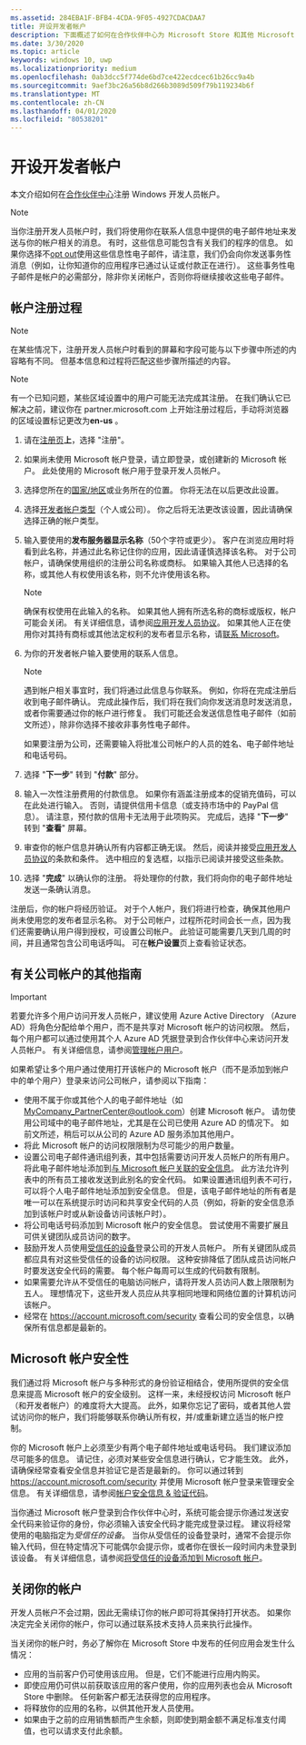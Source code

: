 ```yaml
---
ms.assetid: 284EBA1F-BFB4-4CDA-9F05-4927CDACDAA7
title: 开设开发者帐户
description: 下面概述了如何在合作伙伴中心为 Microsoft Store 和其他 Microsoft 程序注册 Windows 开发人员帐户。
ms.date: 3/30/2020
ms.topic: article
keywords: windows 10, uwp
ms.localizationpriority: medium
ms.openlocfilehash: 0ab3dcc5f774de6bd7ce422ecdcec61b26cc9a4b
ms.sourcegitcommit: 9aef3bc26a56b8d266b3089d509f79b119234b6f
ms.translationtype: MT
ms.contentlocale: zh-CN
ms.lasthandoff: 04/01/2020
ms.locfileid: "80538201"
---
```

# <a name="opening-a-developer-account"></a>开设开发者帐户

本文介绍如何在[合作伙伴中心](https://partner.microsoft.com/dashboard)注册 Windows 开发人员帐户。

> [!NOTE]
> 当你注册开发人员帐户时，我们将使用你在联系人信息中提供的电子邮件地址来发送与你的帐户相关的消息。 有时，这些信息可能包含有关我们的程序的信息。 如果你选择不[opt out](https://account.microsoft.com/account/Account?ru=https%3A%2F%2Faccount.microsoft.com%2Fprofile%2Fcontact-info&destrt=profile-landing)使用这些信息性电子邮件，请注意，我们仍会向你发送事务性消息（例如，让你知道你的应用程序已通过认证或付款正在进行）。 这些事务性电子邮件是帐户的必需部分，除非你关闭帐户，否则你将继续接收这些电子邮件。

## <a name="the-account-signup-process"></a>帐户注册过程

> [!NOTE]
> 在某些情况下，注册开发人员帐户时看到的屏幕和字段可能与以下步骤中所述的内容略有不同。 但基本信息和过程将匹配这些步骤所描述的内容。

> [!NOTE]
> 有一个已知问题，某些区域设置中的用户可能无法完成其注册。 在我们确认它已解决之前，建议你在 partner.microsoft.com 上开始注册过程后，手动将浏览器的区域设置标记更改为**en-us** 。

1.  请在[注册页](https://developer.microsoft.com/store/register)**上**，选择 "注册"。
2.  如果尚未使用 Microsoft 帐户登录，请立即登录，或创建新的 Microsoft 帐户。 此处使用的 Microsoft 帐户用于登录开发人员帐户。
3.  选择您所在的[国家/地区](account-types-locations-and-fees.md#developer-account-and-app-submission-markets)或业务所在的位置。 你将无法在以后更改此设置。
4.  选择[开发者帐户类型](account-types-locations-and-fees.md)（个人或公司）。 你之后将无法更改该设置，因此请确保选择正确的帐户类型。
5.  输入要使用的**发布服务器显示名称**（50个字符或更少）。 客户在浏览应用时将看到此名称，并通过此名称记住你的应用，因此请谨慎选择该名称。 对于公司帐户，请确保使用组织的注册公司名称或商标。 如果输入其他人已选择的名称，或其他人有权使用该名称，则不允许使用该名称。

    > [!NOTE]
    > 确保有权使用在此输入的名称。 如果其他人拥有所选名称的商标或版权，帐户可能会关闭。 有关详细信息，请参阅[应用开发人员协议](https://docs.microsoft.com/legal/windows/agreements/app-developer-agreement)。 如果其他人正在使用你对其持有商标或其他法定权利的发布者显示名称，请[联系 Microsoft](https://www.microsoft.com/info/cpyrtInfrg.html)。    

6.  为你的开发者帐户输入要使用的联系人信息。

    > [!NOTE]
    > 遇到帐户相关事宜时，我们将通过此信息与你联系。 例如，你将在完成注册后收到电子邮件确认。 完成此操作后，我们将在我们向你发送消息时发送消息，或者你需要通过你的帐户进行修复。 我们可能还会发送信息性电子邮件（如前文所述），除非你选择不接收非事务性电子邮件。

    如果要注册为公司，还需要输入将批准公司帐户的人员的姓名、电子邮件地址和电话号码。

7.  选择 "**下一步**" 转到 "**付款**" 部分。

8.  输入一次性注册费用的付款信息。 如果你有涵盖注册成本的促销充值码，可以在此处进行输入。 否则，请提供信用卡信息（或支持市场中的 PayPal 信息）。 请注意，预付款的信用卡无法用于此项购买。 完成后，选择 "**下一步**" 转到 "**查看**" 屏幕。

9.  审查你的帐户信息并确认所有内容都正确无误。 然后，阅读并接受[应用开发人员协议](https://docs.microsoft.com/legal/windows/agreements/app-developer-agreement)的条款和条件。 选中相应的复选框，以指示已阅读并接受这些条款。

10.  选择 "**完成**" 以确认你的注册。 将处理你的付款，我们将向你的电子邮件地址发送一条确认消息。

注册后，你的帐户将经历验证。 对于个人帐户，我们将进行检查，确保其他用户尚未使用您的发布者显示名称。 对于公司帐户，过程所花时间会长一点，因为我们还需要确认用户得到授权，可设置公司帐户。 此验证可能需要几天到几周的时间，并且通常包含公司电话呼叫。 可在**帐户设置**页上查看验证状态。


## <a name="additional-guidelines-for-company-accounts"></a>有关公司帐户的其他指南

> [!IMPORTANT]
> 若要允许多个用户访问开发人员帐户，建议使用 Azure Active Directory （Azure AD）将角色分配给单个用户，而不是共享对 Microsoft 帐户的访问权限。 然后，每个用户都可以通过使用其个人 Azure AD 凭据登录到合作伙伴中心来访问开发人员帐户。 有关详细信息，请参阅[管理帐户用户](manage-account-users.md)。

如果希望让多个用户通过使用打开该帐户的 Microsoft 帐户（而不是添加到帐户中的单个用户）登录来访问公司帐户，请参阅以下指南：

-   使用不属于你或其他个人的电子邮件地址（如 MyCompany_PartnerCenter@outlook.com）创建 Microsoft 帐户。 请勿使用公司域中的电子邮件地址，尤其是在公司已使用 Azure AD 的情况下。 如前文所述，稍后可以从公司的 Azure AD 服务添加其他用户。
-   将此 Microsoft 帐户的访问权限限制为尽可能少的用户数量。
-   设置公司电子邮件通讯组列表，其中包括需要访问开发人员帐户的所有用户。 将此电子邮件地址添加到[与 Microsoft 帐户关联的安全信息](https://account.microsoft.com/security)。 此方法允许列表中的所有员工接收发送到此别名的安全代码。 如果设置通讯组列表不可行，可以将个人电子邮件地址添加到安全信息。 但是，该电子邮件地址的所有者是唯一可以在系统提示时访问和共享安全代码的人员（例如，将新的安全信息添加到该帐户时或从新设备访问该帐户时）。
-   将公司电话号码添加到 Microsoft 帐户的安全信息。 尝试使用不需要扩展且可供关键团队成员访问的数字。
-   鼓励开发人员使用[受信任的设备](https://support.microsoft.com/help/12369/microsoft-account-add-a-trusted-device)登录公司的开发人员帐户。 所有关键团队成员都应具有对这些受信任的设备的访问权限。 这种安排降低了团队成员访问帐户时要发送安全代码的需要。 每个帐户每周可以生成的代码数有限制。
-   如果需要允许从不受信任的电脑访问帐户，请将开发人员访问人数上限限制为五人。 理想情况下，这些开发人员应从共享相同地理和网络位置的计算机访问该帐户。
-   经常在 https://account.microsoft.com/security 查看公司的安全信息，以确保所有信息都是最新的。


## <a name="microsoft-account-security"></a>Microsoft 帐户安全性

我们通过将 Microsoft 帐户与多种形式的身份验证相结合，使用所提供的安全信息来提高 Microsoft 帐户的安全级别。 这样一来，未经授权访问 Microsoft 帐户（和开发者帐户）的难度将大大提高。 此外，如果你忘记了密码，或者其他人尝试访问你的帐户，我们将能够联系你确认所有权，并/或重新建立适当的帐户控制。

你的 Microsoft 帐户上必须至少有两个电子邮件地址或电话号码。 我们建议添加尽可能多的信息。 请记住，必须对某些安全信息进行确认，它才能生效。 此外，请确保经常查看安全信息并验证它是否是最新的。 你可以通过转到 https://account.microsoft.com/security 并使用 Microsoft 帐户登录来管理安全信息。 有关详细信息，请参阅[帐户安全信息 & 验证代码](https://support.microsoft.com/help/12428/microsoft-account-security-info-verification-codes)。

当你通过 Microsoft 帐户登录到合作伙伴中心时，系统可能会提示你通过发送安全代码来验证你的身份，你必须输入该安全代码才能完成登录过程。 建议将经常使用的电脑指定为*受信任的设备*。 当你从受信任的设备登录时，通常不会提示你输入代码，但在特定情况下可能偶尔会提示你，或者你在很长一段时间内未登录到该设备。 有关详细信息，请参阅[将受信任的设备添加到 Microsoft 帐户](https://support.microsoft.com/help/12369/microsoft-account-add-a-trusted-device)。


## <a name="closing-your-account"></a>关闭你的帐户

开发人员帐户不会过期，因此无需续订你的帐户即可将其保持打开状态。 如果你决定完全关闭你的帐户，你可以通过联系技术支持人员来执行此操作。

当关闭你的帐户时，务必了解你在 Microsoft Store 中发布的任何应用会发生什么情况：

-   应用的当前客户仍可使用该应用。 但是，它们不能进行应用内购买。
-   即使应用仍可供以前获取该应用的客户使用，你的应用列表也会从 Microsoft Store 中删除。 任何新客户都无法获得您的应用程序。
-   将释放你的应用的名称，以供其他开发人员使用。
-   如果由于之前的应用销售额而产生余额，则即使到期金额不满足标准支付阈值，也可以请求支付此余额。
